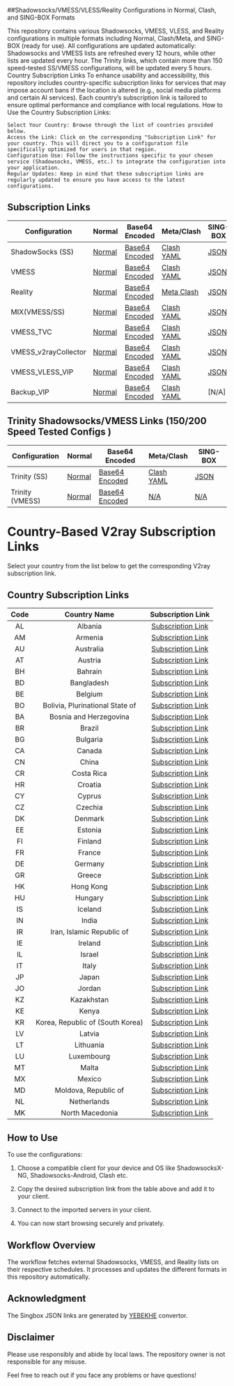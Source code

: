 ##Shadowsocks/VMESS/VLESS/Reality Configurations in Normal, Clash, and SING-BOX Formats

This repository contains various Shadowsocks, VMESS, VLESS, and Reality configurations in multiple formats including Normal, Clash/Meta, and SING-BOX (ready for use). All configurations are updated automatically: Shadowsocks and VMESS lists are refreshed every 12 hours, while other lists are updated every hour. The Trinity links, which contain more than 150 speed-tested SS/VMESS configurations, will be updated every 5 hours.
Country Subscription Links
To enhance usability and accessibility, this repository includes country-specific subscription links for services that may impose account bans if the location is altered (e.g., social media platforms and certain AI services). Each country’s subscription link is tailored to ensure optimal performance and compliance with local regulations.
How to Use the Country Subscription Links:

    Select Your Country: Browse through the list of countries provided below.
    Access the Link: Click on the corresponding "Subscription Link" for your country. This will direct you to a configuration file specifically optimized for users in that region.
    Configuration Use: Follow the instructions specific to your chosen service (Shadowsocks, VMESS, etc.) to integrate the configuration into your application.
    Regular Updates: Keep in mind that these subscription links are regularly updated to ensure you have access to the latest configurations.

## Subscription Links

| Configuration | Normal | Base64 Encoded | Meta/Clash | SING-BOX |
|-|-|-|-|-|  
| ShadowSocks (SS) | [Normal](https://raw.githubusercontent.com/lagzian/SS-Collector/main/shadowsockes.txt) | [Base64 Encoded](https://raw.githubusercontent.com/lagzian/SS-Collector/main/SS_B64.txt) | [Clash YAML](https://raw.githubusercontent.com/lagzian/SS-Collector/main/ss_clash.yaml) | [JSON](https://raw.githubusercontent.com/lagzian/SS-Collector/main/ss_singbox.json) |
| VMESS | [Normal](https://raw.githubusercontent.com/lagzian/SS-Collector/main/vmess.txt) | [Base64 Encoded](https://raw.githubusercontent.com/lagzian/SS-Collector/main/vmess_B64.txt) | [Clash YAML](https://raw.githubusercontent.com/lagzian/SS-Collector/main/vmess_clash.yaml) | [JSON](https://raw.githubusercontent.com/lagzian/SS-Collector/main/vmess_singbox.json) |
| Reality | [Normal](https://raw.githubusercontent.com/lagzian/SS-Collector/main/reality.txt) | [Base64 Encoded](https://raw.githubusercontent.com/lagzian/SS-Collector/main/reality_B64.txt) | [Meta Clash](https://raw.githubusercontent.com/lagzian/SS-Collector/main/reality_clash.yaml) |[JSON](https://raw.githubusercontent.com/lagzian/TelegramV2rayCollector/main/singbox/sfasfi/reality.json) |
| MIX(VMESS/SS) | [Normal](https://raw.githubusercontent.com/lagzian/SS-Collector/main/mix.txt) | [Base64 Encoded](https://raw.githubusercontent.com/lagzian/SS-Collector/main/mix_B64.txt) | [Clash YAML](https://raw.githubusercontent.com/lagzian/SS-Collector/main/mix_clash.yaml) |[JSON](https://raw.githubusercontent.com/lagzian/SS-Collector/main/mix_singbox.json) |
| VMESS_TVC | [Normal](https://raw.githubusercontent.com/lagzian/SS-Collector/main/vmess_tvc.txt) | [Base64 Encoded](https://raw.githubusercontent.com/lagzian/SS-Collector/main/vmess_B64_tvc.txt) | [Clash YAML](https://raw.githubusercontent.com/lagzian/SS-Collector/main/vmess_tvc_clash.yaml) |[JSON](https://raw.githubusercontent.com/lagzian/SS-Collector/main/vmess_tvc_singbox.json) |
| VMESS_v2rayCollector | [Normal](https://raw.githubusercontent.com/lagzian/SS-Collector/main/vmess_ye.txt) | [Base64 Encoded](https://raw.githubusercontent.com/lagzian/SS-Collector/main/vmess_B64_ye.txt) | [Clash YAML](https://raw.githubusercontent.com/lagzian/SS-Collector/main/vmess_ye_clash.yaml) |[JSON](https://raw.githubusercontent.com/lagzian/SS-Collector/main/vmess_ye_singbox.json) |
| VMESS_VLESS_VIP | [Normal](https://raw.githubusercontent.com/lagzian/SS-Collector/main/vmess_vless.txt) | [Base64 Encoded](https://raw.githubusercontent.com/lagzian/SS-Collector/main/vmess_vless_B64.txt) | [Clash YAML](https://raw.githubusercontent.com/lagzian/SS-Collector/main/vmess_vless_clash.yaml) |[JSON](https://raw.githubusercontent.com/lagzian/SS-Collector/main/vmess_vless_singbox.json) |
| Backup_VIP | [Normal](https://raw.githubusercontent.com/lagzian/SS-Collector/main/backup.txt) | [Base64 Encoded](https://raw.githubusercontent.com/lagzian/SS-Collector/main/backup_B64.txt) | [Clash YAML](https://raw.githubusercontent.com/lagzian/SS-Collector/main/backup_clash.yaml) |[N/A] |



## Trinity Shadowsocks/VMESS Links (150/200 Speed Tested Configs )

| Configuration | Normal | Base64 Encoded | Meta/Clash | SING-BOX |
|-|-|-|-|-|  
| Trinity (SS) | [Normal](https://raw.githubusercontent.com/lagzian/SS-Collector/main/SS/Trinity.txt) | [Base64 Encoded](https://raw.githubusercontent.com/lagzian/SS-Collector/main/SS/Trinity) | [Clash YAML](https://raw.githubusercontent.com/lagzian/SS-Collector/main/SS/trinity_clash.yaml) | [JSON](https://raw.githubusercontent.com/lagzian/SS-Collector/main/SS/trinity_singbox.json) |
| Trinity (VMESS) | [Normal](https://raw.githubusercontent.com/lagzian/SS-Collector/main/SS/VM_Trinity.txt) | [Base64 Encoded](https://raw.githubusercontent.com/lagzian/SS-Collector/main/SS/VM_Trinity) | [N/A](N/A) | [N/A](N/A) |
# Country-Based V2ray Subscription Links

Select your country from the list below to get the corresponding V2ray subscription link.

## Country Subscription Links

| **Code** | **Country Name** | **Subscription Link** |
|:---:|:---:|:---:|
| AL | Albania | [Subscription Link](https://raw.githubusercontent.com/lagzian/new-configs-collector/main/countries/al/mixed) |
| AM | Armenia | [Subscription Link](https://raw.githubusercontent.com/lagzian/new-configs-collector/main/countries/am/mixed) |
| AU | Australia | [Subscription Link](https://raw.githubusercontent.com/lagzian/new-configs-collector/main/countries/au/mixed) |
| AT | Austria | [Subscription Link](https://raw.githubusercontent.com/lagzian/new-configs-collector/main/countries/at/mixed) |
| BH | Bahrain | [Subscription Link](https://raw.githubusercontent.com/lagzian/new-configs-collector/main/countries/bh/mixed) |
| BD | Bangladesh | [Subscription Link](https://raw.githubusercontent.com/lagzian/new-configs-collector/main/countries/bd/mixed) |
| BE | Belgium | [Subscription Link](https://raw.githubusercontent.com/lagzian/new-configs-collector/main/countries/be/mixed) |
| BO | Bolivia, Plurinational State of | [Subscription Link](https://raw.githubusercontent.com/lagzian/new-configs-collector/main/countries/bo/mixed) |
| BA | Bosnia and Herzegovina | [Subscription Link](https://raw.githubusercontent.com/lagzian/new-configs-collector/main/countries/ba/mixed) |
| BR | Brazil | [Subscription Link](https://raw.githubusercontent.com/lagzian/new-configs-collector/main/countries/br/mixed) |
| BG | Bulgaria | [Subscription Link](https://raw.githubusercontent.com/lagzian/new-configs-collector/main/countries/bg/mixed) |
| CA | Canada | [Subscription Link](https://raw.githubusercontent.com/lagzian/new-configs-collector/main/countries/ca/mixed) |
| CN | China | [Subscription Link](https://raw.githubusercontent.com/lagzian/new-configs-collector/main/countries/cn/mixed) |
| CR | Costa Rica | [Subscription Link](https://raw.githubusercontent.com/lagzian/new-configs-collector/main/countries/cr/mixed) |
| HR | Croatia | [Subscription Link](https://raw.githubusercontent.com/lagzian/new-configs-collector/main/countries/hr/mixed) |
| CY | Cyprus | [Subscription Link](https://raw.githubusercontent.com/lagzian/new-configs-collector/main/countries/cy/mixed) |
| CZ | Czechia | [Subscription Link](https://raw.githubusercontent.com/lagzian/new-configs-collector/main/countries/cz/mixed) |
| DK | Denmark | [Subscription Link](https://raw.githubusercontent.com/lagzian/new-configs-collector/main/countries/dk/mixed) |
| EE | Estonia | [Subscription Link](https://raw.githubusercontent.com/lagzian/new-configs-collector/main/countries/ee/mixed) |
| FI | Finland | [Subscription Link](https://raw.githubusercontent.com/lagzian/new-configs-collector/main/countries/fi/mixed) |
| FR | France | [Subscription Link](https://raw.githubusercontent.com/lagzian/new-configs-collector/main/countries/fr/mixed) |
| DE | Germany | [Subscription Link](https://raw.githubusercontent.com/lagzian/new-configs-collector/main/countries/de/mixed) |
| GR | Greece | [Subscription Link](https://raw.githubusercontent.com/lagzian/new-configs-collector/main/countries/gr/mixed) |
| HK | Hong Kong | [Subscription Link](https://raw.githubusercontent.com/lagzian/new-configs-collector/main/countries/hk/mixed) |
| HU | Hungary | [Subscription Link](https://raw.githubusercontent.com/lagzian/new-configs-collector/main/countries/hu/mixed) |
| IS | Iceland | [Subscription Link](https://raw.githubusercontent.com/lagzian/new-configs-collector/main/countries/is/mixed) |
| IN | India | [Subscription Link](https://raw.githubusercontent.com/lagzian/new-configs-collector/main/countries/in/mixed) |
| IR | Iran, Islamic Republic of | [Subscription Link](https://raw.githubusercontent.com/lagzian/new-configs-collector/main/countries/ir/mixed) |
| IE | Ireland | [Subscription Link](https://raw.githubusercontent.com/lagzian/new-configs-collector/main/countries/ie/mixed) |
| IL | Israel | [Subscription Link](https://raw.githubusercontent.com/lagzian/new-configs-collector/main/countries/il/mixed) |
| IT | Italy | [Subscription Link](https://raw.githubusercontent.com/lagzian/new-configs-collector/main/countries/it/mixed) |
| JP | Japan | [Subscription Link](https://raw.githubusercontent.com/lagzian/new-configs-collector/main/countries/jp/mixed) |
| JO | Jordan | [Subscription Link](https://raw.githubusercontent.com/lagzian/new-configs-collector/main/countries/jo/mixed) |
| KZ | Kazakhstan | [Subscription Link](https://raw.githubusercontent.com/lagzian/new-configs-collector/main/countries/kz/mixed) |
| KE | Kenya | [Subscription Link](https://raw.githubusercontent.com/lagzian/new-configs-collector/main/countries/ke/mixed) |
| KR 	| Korea, Republic of  (South Korea)| [Subscription Link](https://raw.githubusercontent.com/lagzian/new-configs-collector/main/countries/kr/mixed) 	|
| LV 	| Latvia 	| 	[Subscription Link](https://raw.githubusercontent.com/lagzian/new-configs-collector/main/countries/lv/mixed) 	|
| LT 	| Lithuania 	| 	[Subscription Link](https://raw.githubusercontent.com/lagzian/new-configs-collector/main/countries/lt/mixed) 	|
| LU 	| Luxembourg 	| 	[Subscription Link](https://raw.githubusercontent.com/lagzian/new-configs-collector/main/countries/lu/mixed) 	|
| MT 	| Malta 	| 	[Subscription Link](https://raw.githubusercontent.com/lagzian/new-configs-collector/main/countries/mt/mixed) 	|
| MX 	| Mexico 	| 	[Subscription Link](https://raw.githubusercontent.com/lagzian/new-configs-collector/main/countries/mx/mixed) 	|
| MD 	| Moldova, Republic of 	| 	[Subscription Link](https://raw.githubusercontent.com/lagzian/new-configs-collector/main/countries/md/mixed) 	|
| NL 	| Netherlands 	| 	[Subscription Link](https://raw.githubusercontent.com/lagzian/new-configs-collector/main/countries/nl/mixed)  	|
| MK 	| North Macedonia  	|  	[Subscription Link](https://raw.githubusercontent.com/lagzian/new-configs-collector/main/countries/mk/mixe)  	|


## How to Use

To use the configurations:

1. Choose a compatible client for your device and OS like ShadowsocksX-NG, Shadowsocks-Android, Clash etc.

2. Copy the desired subscription link from the table above and add it to your client.

3. Connect to the imported servers in your client.

4. You can now start browsing securely and privately.

## Workflow Overview

The workflow fetches external Shadowsocks, VMESS, and Reality lists on their respective schedules. It processes and updates the different formats in this repository automatically.

## Acknowledgment

The Singbox JSON links are generated by [YEBEKHE](https://t.me/ItsMeYeBeKhe) convertor.

## Disclaimer

Please use responsibly and abide by local laws. The repository owner is not responsible for any misuse.

Feel free to reach out if you face any problems or have questions!
